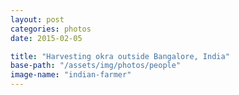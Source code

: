 ```yaml
---
layout: post
categories: photos
date: 2015-02-05

title: "Harvesting okra outside Bangalore, India"
base-path: "/assets/img/photos/people"
image-name: "indian-farmer"
---
```

